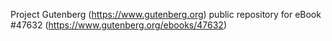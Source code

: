 Project Gutenberg (https://www.gutenberg.org) public repository for eBook #47632 (https://www.gutenberg.org/ebooks/47632)
